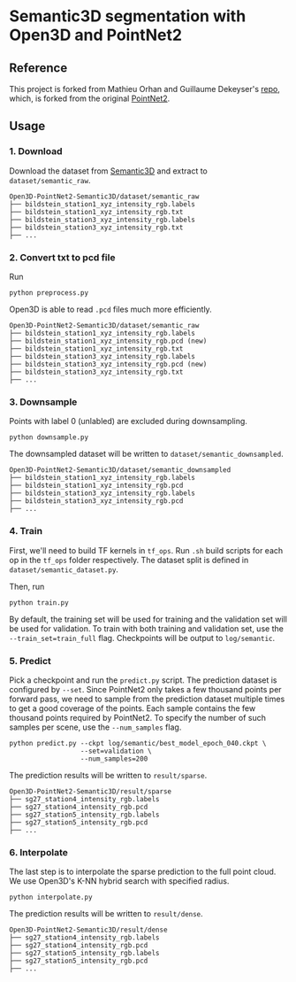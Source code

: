 # Semantic3D segmentation with Open3D and PointNet2

## Reference

This project is forked from Mathieu Orhan and Guillaume Dekeyser's
[repo](https://github.com/mathieuorhan/pointnet2_semantic), which, is forked
from the original [PointNet2](https://github.com/charlesq34/pointnet2).

## Usage

### 1. Download

Download the dataset from [Semantic3D](http://www.semantic3d.net/view_dbase.php)
and extract to `dataset/semantic_raw`.

```shell
Open3D-PointNet2-Semantic3D/dataset/semantic_raw
├── bildstein_station1_xyz_intensity_rgb.labels
├── bildstein_station1_xyz_intensity_rgb.txt
├── bildstein_station3_xyz_intensity_rgb.labels
├── bildstein_station3_xyz_intensity_rgb.txt
├── ...
```

### 2. Convert txt to pcd file

Run

```shell
python preprocess.py
```

Open3D is able to read `.pcd` files much more efficiently.

```shell
Open3D-PointNet2-Semantic3D/dataset/semantic_raw
├── bildstein_station1_xyz_intensity_rgb.labels
├── bildstein_station1_xyz_intensity_rgb.pcd (new)
├── bildstein_station1_xyz_intensity_rgb.txt
├── bildstein_station3_xyz_intensity_rgb.labels
├── bildstein_station3_xyz_intensity_rgb.pcd (new)
├── bildstein_station3_xyz_intensity_rgb.txt
├── ...
```

### 3. Downsample

Points with label 0 (unlabled) are excluded during downsampling.

```shell
python downsample.py
```

The downsampled dataset will be written to `dataset/semantic_downsampled`.

```shell
Open3D-PointNet2-Semantic3D/dataset/semantic_downsampled
├── bildstein_station1_xyz_intensity_rgb.labels
├── bildstein_station1_xyz_intensity_rgb.pcd
├── bildstein_station3_xyz_intensity_rgb.labels
├── bildstein_station3_xyz_intensity_rgb.pcd
├── ...
```

### 4. Train

First, we'll need to build TF kernels in `tf_ops`. Run `.sh` build scripts for
each op in the `tf_ops` folder respectively. The dataset split is defined in
`dataset/semantic_dataset.py`.

Then, run

```shell
python train.py
```

By default, the training set will be used for training and the validation set
will be used for validation. To train with both training and validation set,
use the `--train_set=train_full` flag. Checkpoints will be output to
`log/semantic`.

### 5. Predict

Pick a checkpoint and run the `predict.py` script. The prediction dataset is
configured by `--set`. Since PointNet2 only takes a few thousand points per
forward pass, we need to sample from the prediction dataset multiple times to
get a good coverage of the points. Each sample contains the few thousand points
required by PointNet2. To specify the number of such samples per scene, use the
`--num_samples` flag.

```shell
python predict.py --ckpt log/semantic/best_model_epoch_040.ckpt \
                  --set=validation \
                  --num_samples=200
```

The prediction results will be written to `result/sparse`.

```
Open3D-PointNet2-Semantic3D/result/sparse
├── sg27_station4_intensity_rgb.labels
├── sg27_station4_intensity_rgb.pcd
├── sg27_station5_intensity_rgb.labels
├── sg27_station5_intensity_rgb.pcd
├── ...
```

### 6. Interpolate

The last step is to interpolate the sparse prediction to the full point cloud.
We use Open3D's K-NN hybrid search with specified radius.

```shell
python interpolate.py
```

The prediction results will be written to `result/dense`.

```
Open3D-PointNet2-Semantic3D/result/dense
├── sg27_station4_intensity_rgb.labels
├── sg27_station4_intensity_rgb.pcd
├── sg27_station5_intensity_rgb.labels
├── sg27_station5_intensity_rgb.pcd
├── ...
```
